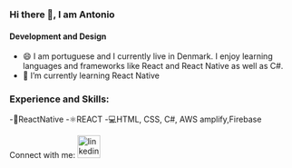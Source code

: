### Hi there 👋, I am Antonio
#### Development and Design


- 😄 I am portuguese and I currently live in Denmark. I enjoy learning languages and frameworks like React and React Native as well as C#.
- 🌱 I’m currently learning React Native 

### Experience and Skills: 

-📱ReactNative
-⚛REACT
-💻HTML, CSS, C#, AWS amplify,Firebase



 Connect with me: 
[<img src='https://cdn.jsdelivr.net/npm/simple-icons@3.0.1/icons/linkedin.svg' alt='linkedin' height='40'>](https://www.linkedin.com/in/antonioHCM/) 

